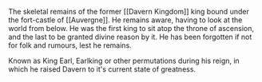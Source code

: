 The skeletal remains of the former [[Davern Kingdom]] king bound under the fort-castle of [[Auvergne]].
He remains aware, having to look at the world from below.
He was the first king to sit atop the throne of ascension, and the last to be granted divine reason by it. 
He has been forgotten if not for folk and rumours, lest he remains. 

Known as King Earl, Earlking or other permutations during his reign, in which he raised Davern to it's current state of greatness. 